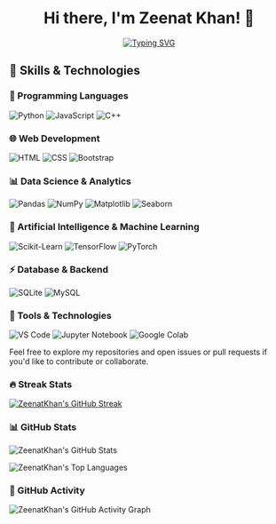 <h1 align="center">Hi there, I'm Zeenat Khan! 👋</h1>
<p align="center">
  <a href="https://github.com/Zeenat Khan"><img src="https://readme-typing-svg.herokuapp.com?size=24&center=true&vCenter=true&width=500&lines=Front+End+Developer;Python+Coding+Tutor+and+Trainer;Web+Developer;AI+and+ML+Explorer" alt="Typing SVG" /></a>
</p>


## 🚀 Skills & Technologies  

### 🐍 Programming Languages  
![Python](https://img.shields.io/badge/Python-3776AB?style=for-the-badge&logo=python&logoColor=white) 
![JavaScript](https://img.shields.io/badge/JavaScript-F7DF1E?style=for-the-badge&logo=javascript&logoColor=black) 
![C++](https://img.shields.io/badge/C++-00599C?style=for-the-badge&logo=cplusplus&logoColor=white)  

### 🌐 Web Development  
![HTML](https://img.shields.io/badge/HTML5-E34F26?style=for-the-badge&logo=html5&logoColor=white) 
![CSS](https://img.shields.io/badge/CSS3-1572B6?style=for-the-badge&logo=css3&logoColor=white) 
![Bootstrap](https://img.shields.io/badge/Bootstrap-563D7C?style=for-the-badge&logo=bootstrap&logoColor=white)  

### 📊 Data Science & Analytics  
![Pandas](https://img.shields.io/badge/Pandas-150458?style=for-the-badge&logo=pandas&logoColor=white) 
![NumPy](https://img.shields.io/badge/NumPy-013243?style=for-the-badge&logo=numpy&logoColor=white) 
![Matplotlib](https://img.shields.io/badge/Matplotlib-11557C?style=for-the-badge&logo=python&logoColor=white) 
![Seaborn](https://img.shields.io/badge/Seaborn-3776AB?style=for-the-badge&logo=python&logoColor=white)  

### 🤖 Artificial Intelligence & Machine Learning  
![Scikit-Learn](https://img.shields.io/badge/Scikit--Learn-F7931E?style=for-the-badge&logo=scikit-learn&logoColor=white) 
![TensorFlow](https://img.shields.io/badge/TensorFlow-FF6F00?style=for-the-badge&logo=tensorflow&logoColor=white) 
![PyTorch](https://img.shields.io/badge/PyTorch-EE4C2C?style=for-the-badge&logo=pytorch&logoColor=white)  

### ⚡ Database & Backend  
![SQLite](https://img.shields.io/badge/SQLite-003B57?style=for-the-badge&logo=sqlite&logoColor=white) 
![MySQL](https://img.shields.io/badge/MySQL-4479A1?style=for-the-badge&logo=mysql&logoColor=white)  

### 🔧 Tools & Technologies  
![VS Code](https://img.shields.io/badge/VS%20Code-007ACC?style=for-the-badge&logo=visual-studio-code&logoColor=white) 
![Jupyter Notebook](https://img.shields.io/badge/Jupyter-F37626?style=for-the-badge&logo=jupyter&logoColor=white) 
![Google Colab](https://img.shields.io/badge/Google%20Colab-F9AB00?style=for-the-badge&logo=googlecolab&logoColor=white)  


Feel free to explore my repositories and open issues or pull requests if you'd like to contribute or collaborate.

### 🔥 Streak Stats  
[![ZeenatKhan's GitHub Streak](https://streak-stats.demolab.com/?user=ZeenatKhan&theme=dark&hide_border=true)](https://git.io/streak-stats)


 

### 📊 GitHub Stats  
![ZeenatKhan's GitHub Stats](https://github-readme-stats.vercel.app/api?username=ZeenatKhan&show_icons=true&theme=radical)


![ZeenatKhan's Top Languages](https://github-readme-stats.vercel.app/api/top-langs/?username=ZeenatKhan&layout=compact&theme=radical)

### 🚀 GitHub Activity  
![ZeenatKhan's GitHub Activity Graph](https://github-readme-activity-graph.vercel.app/graph?username=ZeenatKhan&theme=github-dark)  
